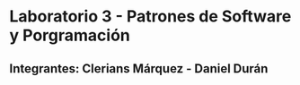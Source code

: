 # Laboratorio 3 - Patrones de Software y Porgramación
## Integrantes: Clerians Márquez - Daniel Durán
